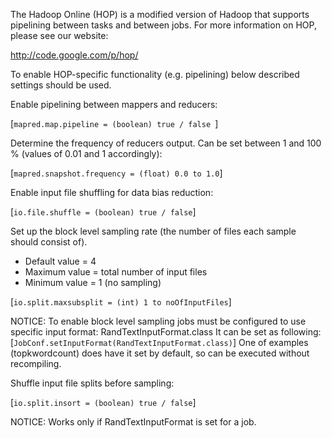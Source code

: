 The Hadoop Online (HOP) is a modified version of Hadoop
that supports pipelining between tasks and between jobs. For more
information on HOP, please see our website:

   http://code.google.com/p/hop/

To enable HOP-specific functionality (e.g. pipelining) below described settings should be used.

Enable pipelining between mappers and reducers:

[<code>mapred.map.pipeline = (boolean) true / false </code>]

Determine the frequency of reducers output. Can be set between 1 and
100 % (values of 0.01 and 1 accordingly):

[<code>mapred.snapshot.frequency = (float) 0.0 to 1.0</code>]

Enable input file shuffling for data bias reduction:

[<code>io.file.shuffle = (boolean) true / false</code>]

Set up the block level sampling rate (the number of files each sample
should consist of).
<ul>
<li>Default value = 4 </li> 
<li>Maximum value = total number of input files </li> 
<li>Minimum value = 1 (no sampling) </li>
</ul>

[<code>io.split.maxsubsplit = (int) 1 to noOfInputFiles</code>]

NOTICE:
To enable block level sampling jobs must be configured to use specific
input format: RandTextInputFormat.class It can be set as following:
[<code>JobConf.setInputFormat(RandTextInputFormat.class)</code>]
One of examples (topkwordcount) does have it set by default, so can
be executed without recompiling.

Shuffle input file splits before sampling:

[<code>io.split.insort = (boolean) true / false</code>]

NOTICE: 
Works only if RandTextInputFormat is set for a job.
